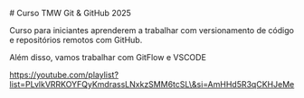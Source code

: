 \# Curso TMW Git \& GitHub 2025



Curso para iniciantes aprenderem a trabalhar com versionamento de código e repositórios remotos com GitHub.



Além disso, vamos trabalhar com GitFlow e VSCODE



https://youtube.com/playlist?list=PLvlkVRRKOYFQyKmdrassLNxkzSMM6tcSL\&si=AmHHd5R3qCKHJeMe

